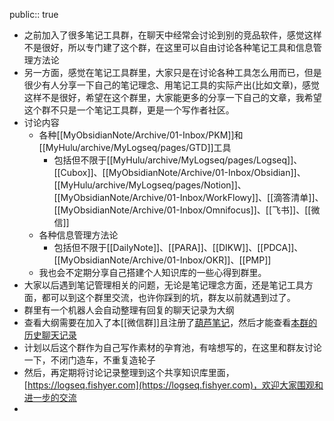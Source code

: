 public:: true

- 之前加入了很多笔记工具群，在聊天中经常会讨论到别的竞品软件，感觉这样不是很好，所以专门建了这个群，在这里可以自由讨论各种笔记工具和信息管理方法论
- 另一方面，感觉在笔记工具群里，大家只是在讨论各种工具怎么用而已，但是很少有人分享一下自己的笔记理念、用笔记工具的实际产出(比如文章)，感觉这样不是很好，希望在这个群里，大家能更多的分享一下自己的文章，我希望这个群不只是一个笔记工具群，更是一个写作者社区。
- 讨论内容
	- 各种[[MyObsidianNote/Archive/01-Inbox/PKM]]和[[MyHulu/archive/MyLogseq/pages/GTD]]工具
		- 包括但不限于[[MyHulu/archive/MyLogseq/pages/Logseq]]、[[Cubox]]、[[MyObsidianNote/Archive/01-Inbox/Obsidian]]、[[MyHulu/archive/MyLogseq/pages/Notion]]、[[MyObsidianNote/Archive/01-Inbox/WorkFlowy]]、[[滴答清单]]、[[MyObsidianNote/Archive/01-Inbox/Omnifocus]]、[[飞书]]、[[微信]]
	- 各种信息管理方法论
		- 包括但不限于[[DailyNote]]、[[PARA]]、[[DIKW]]、[[PDCA]]、[[MyObsidianNote/Archive/01-Inbox/OKR]]、[[PMP]]
	- 我也会不定期分享自己搭建个人知识库的一些心得到群里。
- 大家以后遇到笔记管理相关的问题，无论是笔记理念方面，还是笔记工具方面，都可以到这个群里交流，也许你踩到的坑，群友以前就遇到过了。
- 群里有一个机器人会自动整理有回复的聊天记录为大纲
- 查看大纲需要在加入了本[[微信群]]且注册了[葫芦笔记](https://hulunote.com/app?invitation-code=74ccd42a)，然后才能查看[本群的历史聊天记录](https://www.hulunote.com/app#/WXGroup:%E9%AB%98%E6%95%88%E4%BF%A1%E6%81%AF%E7%AE%A1%E7%90%86-%E4%BA%A4%E6%B5%81%E7%BE%A4/diaries)
- 计划以后这个群作为自己写作素材的孕育池，有啥想写的，在这里和群友讨论一下，不闭门造车，不重复造轮子
- 然后，再定期将讨论记录整理到这个共享知识库里面，[https://logseq.fishyer.com](https://logseq.fishyer.com)，欢迎大家围观和进一步的交流
-